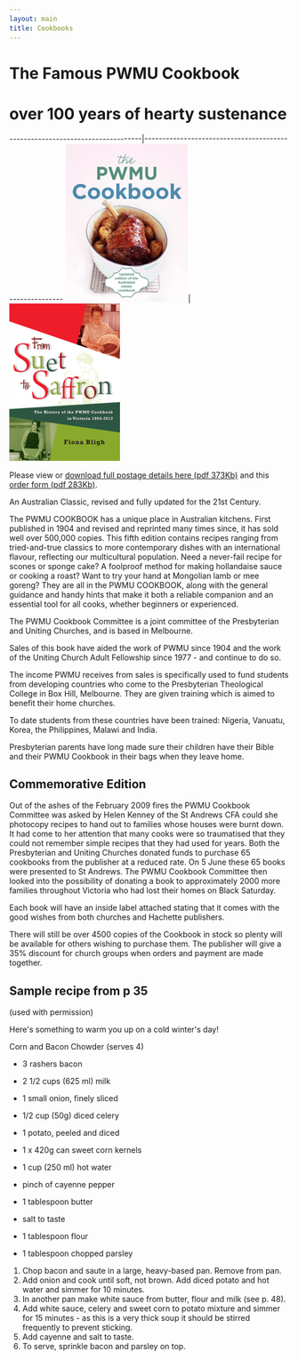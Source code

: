 ```yaml
---
layout: main
title: Cookbooks
---
```

# The Famous PWMU Cookbook

# over 100 years of hearty sustenance



-------------------------------------|-------------------------------------------------------
![Cookbook Cover](cookbook_cover.png)|![From Suet to Saffron](From-Suet-to-Saffron_cover.png)

Please view or [download full postage details here (pdf 373Kb)](PWMU_Cookbooks_2015_Details.pdf) and this [order form (pdf 283Kb)](Cookbooks_Order_20151026.pdf).

An Australian Classic, revised and fully updated for the 21st Century.

The PWMU COOKBOOK has a unique place in Australian kitchens. First published in 1904 and revised and reprinted many times since, it has sold well over 500,000 copies. This fifth edition contains recipes ranging from tried-and-true classics to more contemporary dishes with an international flavour, reflecting our multicultural population. Need a never-fail recipe for scones or sponge cake? A foolproof method for making hollandaise sauce or cooking a roast? Want to try your hand at Mongolian lamb or mee goreng? They are all in the PWMU COOKBOOK, along with the general guidance and handy hints that make it both a reliable companion and an essential tool for all cooks, whether beginners or experienced.

The PWMU Cookbook Committee is a joint committee of the Presbyterian and Uniting Churches, and is based in Melbourne.

Sales of this book have aided the work of PWMU since 1904 and the work of the Uniting Church Adult Fellowship since 1977 - and continue to do so.

The income PWMU receives from sales is specifically used to fund students from developing countries who come to the Presbyterian Theological College in Box Hill, Melbourne. They are given training which is aimed to benefit their home churches.

To date students from these countries have been trained: Nigeria, Vanuatu, Korea, the Philippines, Malawi and India.

Presbyterian parents have long made sure their children have their Bible and their PWMU Cookbook in their bags when they leave home.

## Commemorative Edition

Out of the ashes of the February 2009 fires the PWMU Cookbook Committee was asked by Helen Kenney of the St Andrews CFA could she photocopy recipes to hand out to families whose houses were burnt down. It had come to her attention that many cooks were so traumatised that they could not remember simple recipes that they had used for years. Both the Presbyterian and Uniting Churches donated funds to purchase 65 cookbooks from the publisher at a reduced rate. On 5 June these 65 books were presented to St Andrews. The PWMU Cookbook Committee then looked into the possibility of donating a book to approximately 2000 more families throughout Victoria who had lost their homes on Black Saturday.

Each book will have an inside label attached stating that it comes with the good wishes from both churches and Hachette publishers.

There will still be over 4500 copies of the Cookbook in stock so plenty will be available for others wishing to purchase them. The publisher will give a 35% discount for church groups when orders and payment are made together.

<div markdown="1" id="cookbooks">

## Sample recipe from p 35

(used with permission)


Here's something to warm you up on a cold winter's day!

Corn and Bacon Chowder (serves 4)

- 3 rashers bacon
- 2 1/2 cups (625 ml) milk
- 1 small onion, finely sliced
- 1/2 cup (50g) diced celery
- 1 potato, peeled and diced
- 1 x 420g can sweet corn kernels
		
- 1 cup (250 ml) hot water
- pinch of cayenne pepper
- 1 tablespoon butter
- salt to taste
- 1 tablespoon flour
- 1 tablespoon chopped parsley

1. Chop bacon and saute in a large, heavy-based pan. Remove from pan. 
2. Add onion and cook until soft, not brown. Add diced potato and hot water and simmer for 10 minutes.
3. In another pan make white sauce from butter, flour and milk (see p. 48). 
4. Add white sauce, celery and sweet corn to potato mixture and simmer for 15 minutes - as this is a very thick soup it should be stirred frequently to prevent sticking.
5. Add cayenne and salt to taste.
6. To serve, sprinkle bacon and parsley on top.

</div>

